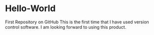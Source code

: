 # Hello-World
First Repository on GitHub
This is the first time that I have used version control software.
I am looking forward to using this product.
